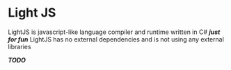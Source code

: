 # Light JS
LightJS is javascript-like language compiler and runtime written in C# ***just for fun***
LightJS has no external dependencies and is not using any external libraries 

***TODO***
